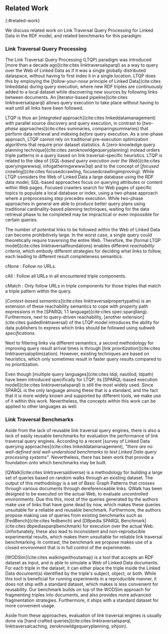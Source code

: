 ## Related Work
{:#related-work}

We discuss related work on Link Traversal Query Processing
for Linked Data in the RDF model,
and related benchmarks for this paradigm.

### Link Traversal Query Processing

The Link Traversal Query Processing (LTQP) paradigm was introduced [more than a decade ago](cite:cites linktraversalsparql)
as a way to query over the Web of Linked Data as if it was a single globally distributed dataspace,
without having to first index it in a single location.
LTQP does this by employing the [*follow-your-nose* principle of Linked Data](cite:cites linkeddata) during query execution,
where new RDF triples are continuously added to a local dataset while discovering new sources by following links between documents.
An [iterator-based pipeline](cite:cites linktraversalsparql)
allows query execution to take place without having to wait until all links have been followed.

LTQP is thus an [*integrated* approach](cite:cites linkeddatamanagement)
with parallel source discovery and query execution,
in contrast to [*two-phase* approaches](cite:cites summaries, comparingsummaries)
that perform data retrieval and indexing *before* query execution.
As a one-phase approach,
LTQP cannot rely on traditional pre-execution optimization algorithms
that require prior dataset statistics.
A [zero-knowledge query planning technique](cite:cites zeroknowldgequeryplanning)
instead orders triple patterns in a query based on link traversal-specific heuristics.
LTQP is related to the idea of [*SQL-based query execution over the Web*](cite:cites queryingwwwsql, infogatheringwwww3ql)
and to the concept of [*focused crawling*](cite:cites focusedcrawling, focusedcrawlingimproving).
While LTQP considers the Web of Linked Data a large database using the RDF data model,
SQL-based approaches focus on querying attributes or content within Web pages.
Focused crawlers search for Web pages of specific topics to populate a local database or index,
using a two-phase approach where a preprocessing step precedes execution.
While two-phase approaches in general are able to produce better query plans using traditional cardinality-based planning techniques,
waiting for the data retrieval phase to be completed
may be impractical or even impossible for certain queries.

The number of potential links to be followed within the Web of Linked Data can become prohibitively large.
In the worst case, a single query could theoretically require traversing the entire Web.
Therefore, the [formal LTQP model](cite:cites linktraversalfoundations) enables different _reachability criteria_,
which embody different strategies for deciding what links to follow, each leading to different result completeness semantics:

cNone
: Follow no URLs.

cAll
: Follow all URLs in all encountered triple components.

cMatch
: Only follow URLs in triple components for those triples that match a triple pattern within the query.


[_Context-based semantics_](cite:cites linktraversalpropertypaths) is an extension of these reachability semantics
to cope with property path expressions in the [SPARQL 1.1 language](cite:cites spec:sparqllang).
Furthermore, next to query-driven reachability, [another extension](cite:cites guidedlinktraversal) of the LTQP model introduces
the ability for data publishers to express which links should be followed using *subweb specifications*.

Next to filtering links via different semantics,
a second methodology for improving query result arrival times is through [*link prioritization*](cite:cites linktraversaloptimization).
However, existing techniques are based on heuristics, which only sometimes result in faster query results compared to no prioritization.

Even though [multiple query languages](cite:cites ldql, nautilod, ldpath) have been introduced specifically for LTQP,
its [SPARQL-based execution model](cite:cites linktraversalsparql) is still the most widely used.
Since SPARQL is the only language among these that is a standard, and the fact that it is more widely known and supported by different tools,
we make use of it within this work.
Nevertheless, the concepts within this work can be applied to other languages as well.


### Link Traversal Benchmarks

Aside from the lack of reusable link traversal query engines,
there is also a lack of easily reusable benchmarks for evaluation the performance of link traversal query engines.
According to a recent [survey of Linked Data querying approaches](cite:cites linkeddatamanagement),
*"there are no well-defined and well-understood benchmarks to test Linked Data query processing systems"*.
Nevertheless, there has been work that provide a foundation onto which benchmarks may be built.

[QWalk](cite:cites linktraversaldiverse) is a methodology for building a large set of queries based on random walks through an existing dataset.
The output of this methodology is a set of Basic Graph Patterns that crosses through various documents through dereferenceable links.
QWalk has been designed to be executed on the actual Web, to evaluate uncontrolled environments.
Due this this, most of the queries generated by the authors make use of links that have gone dead by now,
which makes these queries unsuitable for a reliable and reusable benchmark.
Furthermore, the authors propose making use of queries from existing benchmarks
such as [FedBench](cite:cites fedbench) and [DBpedia SPARQL Benchmark](cite:cites dbpediasparqlbenchmark) for execution over the actual Web.
Unfortunately, these also lead to inconsistent and non-reproducible experimental results,
which makes them unsuitable for reliable link traversal benchmarking.
In contrast, the benchmark we propose makes use of a closed environment that is in full control of the experimenter.

[WODSim](cite:cites walkingwithoutamap) is a tool that accepts an RDF dataset as input,
and is able to simulate a Web of Linked Data documents.
For each triple in the dataset, it can either place the triple inside the Linked Data document(s)
identified by the triple's subject, object, or both.
While this tool is beneficial for running experiments in a reproducible manner,
it does not ship with a standard dataset, which makes is less convenient for reusability.
Our benchmark builds on top of the WODSim approach for fragmenting triples into documents,
and also provides more advanced fragmentation strategies.
Furthermore, it ships with a standard dataset for more convenient usage.

Aside from these approaches, evaluation of link traversal engines
is usually done via [hand crafted queries](cite:cites linktraversalsparql, linktraversalcaching, zeroknowldgequeryplanning, sihjoin).
